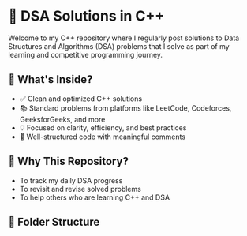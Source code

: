 # 🧠 DSA Solutions in C++

Welcome to my C++ repository where I regularly post solutions to Data Structures and Algorithms (DSA) problems that I solve as part of my learning and competitive programming journey.

## 📌 What's Inside?
- ✅ Clean and optimized C++ solutions
- 📚 Standard problems from platforms like LeetCode, Codeforces, GeeksforGeeks, and more
- 💡 Focused on clarity, efficiency, and best practices
- 📝 Well-structured code with meaningful comments

## 🚀 Why This Repository?
- To track my daily DSA progress
- To revisit and revise solved problems
- To help others who are learning C++ and DSA

## 📂 Folder Structure
